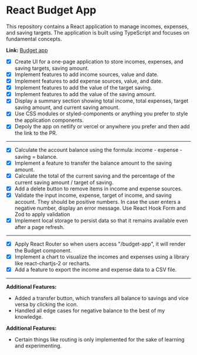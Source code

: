 # React Budget App

This repository contains a React application to manage incomes, expenses, and saving targets. The application is built using TypeScript and focuses on fundamental concepts.

**Link:** [Budget app](https://faizan-budgetapp.netlify.app/)

- [x] Create UI for a one-page application to store incomes, expenses, and saving targets, saving amount.
- [x] Implement features to add income sources, value and date.
- [x] Implement features to add expense sources, value, and date.
- [x] Implement features to add the value of the target saving.
- [x] Implement features to add the value of the saving amount.
- [x] Display a summary section showing total income, total expenses, target saving amount, and current saving amount.
- [x] Use CSS modules or styled-components or anything you prefer to style the application components.
- [x] Depoly the app on netlify or vercel or anywhere you prefer and then add the link to the PR.
---
- [x] Calculate the account balance using the formula: income - expense - saving = balance.
- [x] Implement a feature to transfer the balance amount to the saving amount.
- [x] Calculate the total of the current saving and the percentage of the current saving amount / target of saving.
- [x] Add a delete button to remove items in income and expense sources.
- [x] Validate the input income, expense, target of income, and saving account. They should be positive numbers. In case the user enters a negative number, display an error message. Use React Hook Form and Zod to apply validation
- [x] Implement local storage to persist data so that it remains available even after a page refresh.
 ---
- [x] Apply React Router so when users access "/budget-app", it will render the Budget component.
- [x] Implement a chart to visualize the incomes and expenses using a library like react-chartjs-2 or recharts.
- [x] Add a feature to export the income and expense data to a CSV file.
---
**Additional Features:**
- Added a transfer button, which transfers all balance to savings and vice versa by clicking the icon.
- Handled all edge cases for negative balance to the best of my knowledge. 

**Additional Features:**
- Certain things like routing is only implemented for the sake of learning and experimenting.
